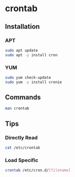 # crontab

## Installation

### APT

```sh
sudo apt update
sudo apt -y install cron
```

### YUM

```sh
sudo yum check-update
sudo yum -y install cronie
```

## Commands

```sh
man crontab
```

## Tips

### Directly Read

```sh
cat /etc/crontab
```

### Load Specific

```sh
crontab /etc/cron.d/[filename]
```
